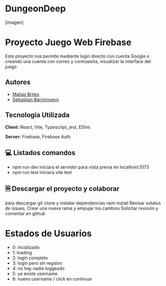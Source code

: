 # DungeonDeep

[imagen]


# Proyecto Juego Web Firebase 

Este proyecto nos permite mediante login directo con cuenta Google
o creando una cuenta con correo y contraseña, visualizar la interface del juego
## Autores

- [Matias Brites](https://www.github.com/MatiasDBrites)
- [Sebastian Barrionuevo](https://www.github.com/sebastianbarrionuebo)


## Tecnología Utilizada

**Client:** React, Vite, Typescript, jest, ESlint

**Server:** Firebase, Firebase Auth


## 💻  Listados comandos
* npm run dev iniciara el servidor para vista previa en localhost:5173
* npm run test iniciara vite test

## 🗎 Descargar el proyecto y colaborar

para descargar git clone y instalar dependencias npm install
Revisar estatus de issues, Crear una nueva rama y empujar los cambios
Solicitar revisión y comentar en github


# Estados de Usuarios 
* 0: incializado 
* 1: loading 
* 2: login completo 
* 3: login pero sin registro 
* 4: no hay nadie loggeado 
* 5: ya existe username 
* 6: nuevo username / click en continuar
